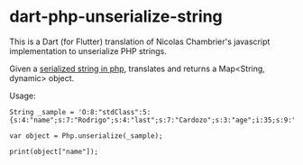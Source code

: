 
# dart-php-unserialize-string  
This is a Dart (for Flutter) translation of Nicolas Chambrier's javascript implementation to unserialize PHP strings.

Given a [serialized string in php](https://www.php.net/manual/es/function.serialize.php), translates and returns a Map<String, dynamic> object.

Usage:
````
String _sample = 'O:8:"stdClass":5:{s:4:"name";s:7:"Rodrigo";s:4:"last";s:7:"Cardozo";s:3:"age";i:35;s:9:"developer";b:1;s:6:"height";d:73.5;}';

var object = Php.unserialize(_sample);  

print(object["name"]);
````
